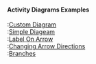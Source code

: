 #### Activity Diagrams Examples

:[Custom Diagram](custom.md)  
:[Simple Diageam](simple.md)  
:[Label On Arrow](label-on-arrow.md)  
:[Changing Arrow Directions](changing-arrow-directions.md)  
:[Branches](branches.md)  